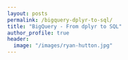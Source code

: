 ```yaml
---
layout: posts
permalink: /bigquery-dplyr-to-sql/
title: "BigQuery - From dplyr to SQL"
author_profile: true
header:
  image: "/images/ryan-hutton.jpg"
---
```

